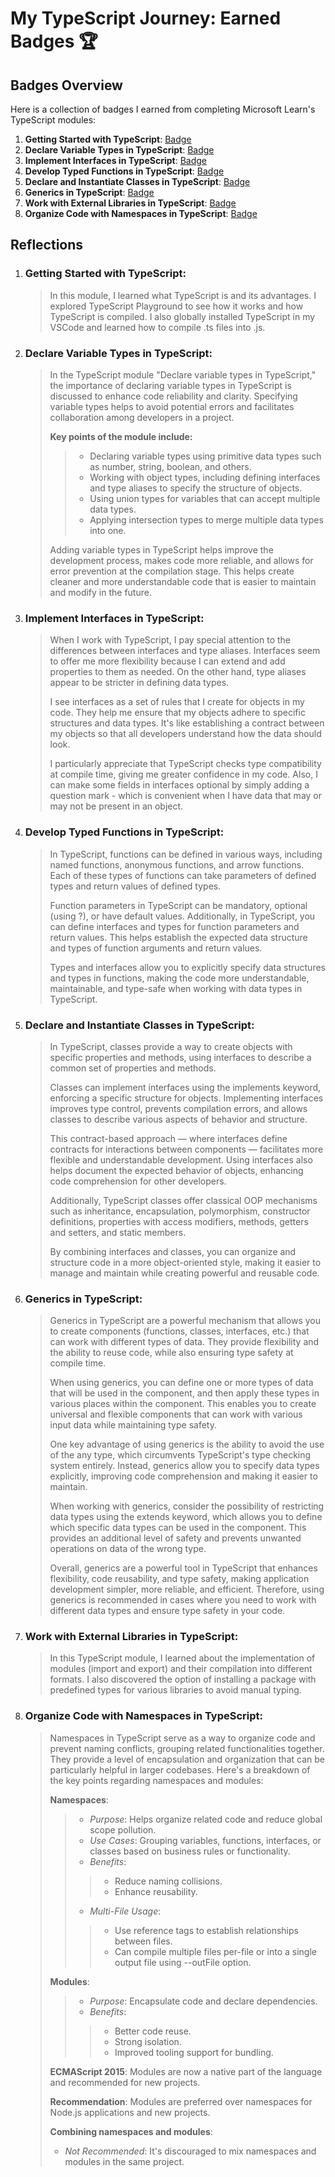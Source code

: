 # My TypeScript Journey: Earned Badges 🏆

## Badges Overview

Here is a collection of badges I earned from completing Microsoft Learn's TypeScript modules:

1. **Getting Started with TypeScript**: [Badge](https://learn.microsoft.com/api/achievements/share/en-us/FroZe36/9NSFAW6U?sharingId=67818551DCC7BA6C)
2. **Declare Variable Types in TypeScript**: [Badge](https://learn.microsoft.com/api/achievements/share/en-us/FroZe36/3XLQS2NH?sharingId=67818551DCC7BA6C)
3. **Implement Interfaces in TypeScript**: [Badge](https://learn.microsoft.com/api/achievements/share/en-us/FroZe36/HYGEHS98?sharingId=67818551DCC7BA6C)
4. **Develop Typed Functions in TypeScript**: [Badge](https://learn.microsoft.com/api/achievements/share/en-us/FroZe36/ZPFCEJV2?sharingId=67818551DCC7BA6C)
5. **Declare and Instantiate Classes in TypeScript**: [Badge](https://learn.microsoft.com/api/achievements/share/en-us/FroZe36/BLMXFZKD?sharingId=67818551DCC7BA6C)
6. **Generics in TypeScript**: [Badge](https://learn.microsoft.com/api/achievements/share/en-us/FroZe36/24X98NPV?sharingId=67818551DCC7BA6C)
7. **Work with External Libraries in TypeScript**: [Badge](https://learn.microsoft.com/api/achievements/share/en-us/FroZe36/8R6UX4EW?sharingId=67818551DCC7BA6C)
8. **Organize Code with Namespaces in TypeScript**: [Badge](https://learn.microsoft.com/api/achievements/share/en-us/FroZe36/8R6U49EW?sharingId=67818551DCC7BA6C)

## Reflections

1. ### Getting Started with TypeScript:
   > In this module, I learned what TypeScript is and its advantages. I explored TypeScript Playground to see how it works and how TypeScript is compiled. I also globally installed TypeScript in my VSCode and learned how to compile .ts files into .js.

2. ### Declare Variable Types in TypeScript:
   > In the TypeScript module "Declare variable types in TypeScript," the importance of declaring variable types in TypeScript is discussed to enhance code reliability and clarity. Specifying variable types helps to avoid potential errors and facilitates collaboration among developers in a project.
   >
   > **Key points of the module include:**
   >
   >> - Declaring variable types using primitive data types such as number, string, boolean, and others.
   >> - Working with object types, including defining interfaces and type aliases to specify the structure of objects.
   >> - Using union types for variables that can accept multiple data types.
   >> - Applying intersection types to merge multiple data types into one.
   > 
   > Adding variable types in TypeScript helps improve the development process, makes code more reliable, and allows for error prevention at the compilation stage. This helps create cleaner and more understandable code       that is easier to maintain and modify in the future.

3. ### Implement Interfaces in TypeScript:
   > When I work with TypeScript, I pay special attention to the differences between interfaces and type aliases. Interfaces seem to offer me more flexibility because I can extend and add properties to them as needed. On the other hand, type aliases appear to be stricter in defining data types.
   >
   > I see interfaces as a set of rules that I create for objects in my code. They help me ensure that my objects adhere to specific structures and data types. It's like establishing a contract between my objects so that all developers understand how the data should look.
   >
   > I particularly appreciate that TypeScript checks type compatibility at compile time, giving me greater confidence in my code. Also, I can make some fields in interfaces optional by simply adding a question mark - which is convenient when I have data that may or may not be present in an object.

4. ### Develop Typed Functions in TypeScript:
   > In TypeScript, functions can be defined in various ways, including named functions, anonymous functions, and arrow functions. Each of these types of functions can take parameters of defined types and return values of defined types.
   >
   > Function parameters in TypeScript can be mandatory, optional (using ?), or have default values. Additionally, in TypeScript, you can define interfaces and types for function parameters and return values. This helps establish the expected data structure and types of function arguments and return values.
   >
   > Types and interfaces allow you to explicitly specify data structures and types in functions, making the code more understandable, maintainable, and type-safe when working with data types in TypeScript.

5. ### Declare and Instantiate Classes in TypeScript:
   > In TypeScript, classes provide a way to create objects with specific properties and methods, using interfaces to describe a common set of properties and methods.
   >
   > Classes can implement interfaces using the implements keyword, enforcing a specific structure for objects. Implementing interfaces improves type control, prevents compilation errors, and allows classes to describe various aspects of behavior and structure.
   >
   > This contract-based approach — where interfaces define contracts for interactions between components — facilitates more flexible and understandable development. Using interfaces also helps document the expected behavior of objects, enhancing code comprehension for other developers.
   >
   > Additionally, TypeScript classes offer classical OOP mechanisms such as inheritance, encapsulation, polymorphism, constructor definitions, properties with access modifiers, methods, getters and setters, and static members.
   >
   > By combining interfaces and classes, you can organize and structure code in a more object-oriented style, making it easier to manage and maintain while creating powerful and reusable code.

6. ### Generics in TypeScript:
   > Generics in TypeScript are a powerful mechanism that allows you to create components (functions, classes, interfaces, etc.) that can work with different types of data. They provide flexibility and the ability to reuse code, while also ensuring type safety at compile time.
   >
   > When using generics, you can define one or more types of data that will be used in the component, and then apply these types in various places within the component. This enables you to create universal and flexible components that can work with various input data while maintaining type safety.
   >
   > One key advantage of using generics is the ability to avoid the use of the any type, which circumvents TypeScript's type checking system entirely. Instead, generics allow you to specify data types explicitly, improving code comprehension and making it easier to maintain.
   >
   > When working with generics, consider the possibility of restricting data types using the extends keyword, which allows you to define which specific data types can be used in the component. This provides an additional level of safety and prevents unwanted operations on data of the wrong type.
   >
   > Overall, generics are a powerful tool in TypeScript that enhances flexibility, code reusability, and type safety, making application development simpler, more reliable, and efficient. Therefore, using generics is recommended in cases where you need to work with different data types and ensure type safety in your code.

7. ### Work with External Libraries in TypeScript:
   > In this TypeScript module, I learned about the implementation of modules (import and export) and their compilation into different formats. I also discovered the option of installing a package with predefined types for various libraries to avoid manual typing.

8. ### Organize Code with Namespaces in TypeScript:
   > Namespaces in TypeScript serve as a way to organize code and prevent naming conflicts, grouping related functionalities together. They provide a level of encapsulation and organization that can be particularly helpful in larger codebases. Here's a breakdown of the key points regarding namespaces and modules:
   >
   > **Namespaces**:
   >> - *Purpose*: Helps organize related code and reduce global scope pollution.
   >> - *Use Cases*: Grouping variables, functions, interfaces, or classes based on business rules or functionality.
   >> - *Benefits*: 
   >>> - Reduce naming collisions.
   >>> - Enhance reusability.
   >> - *Multi-File Usage*:
   >>> - Use reference tags to establish relationships between files.
   >>> - Can compile multiple files per-file or into a single output file using --outFile option.
   >
   > **Modules**:
   >> - *Purpose*: Encapsulate code and declare dependencies.
   >> - *Benefits*:
   >>> - Better code reuse.
   >>> - Strong isolation.
   >>> - Improved tooling support for bundling.
   >
   > **ECMAScript 2015**: Modules are now a native part of the language and recommended for new projects.
   >
   > **Recommendation**: Modules are preferred over namespaces for Node.js applications and new projects.
   >
   > **Combining namespaces and modules**:
   > - *Not Recommended*: It's discouraged to mix namespaces and modules in the same project.
